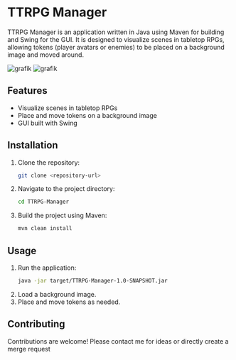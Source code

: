 # TTRPG Manager

TTRPG Manager is an application written in Java using Maven for building and Swing for the GUI. It is designed to visualize scenes in tabletop RPGs, allowing tokens (player avatars or enemies) to be placed on a background image and moved around.

![grafik](https://github.com/user-attachments/assets/22153a22-6ec9-4c93-a3a5-cd41b7165837)
![grafik](https://github.com/user-attachments/assets/f5734aa7-3abb-413f-95d2-bed2363b4377)


## Features

- Visualize scenes in tabletop RPGs
- Place and move tokens on a background image
- GUI built with Swing

## Installation

1. Clone the repository:
    ```sh
    git clone <repository-url>
    ```
2. Navigate to the project directory:
    ```sh
    cd TTRPG-Manager
    ```
3. Build the project using Maven:
    ```sh
    mvn clean install
    ```

## Usage

1. Run the application:
    ```sh
    java -jar target/TTRPG-Manager-1.0-SNAPSHOT.jar
    ```
2. Load a background image.
3. Place and move tokens as needed.

## Contributing

Contributions are welcome! Please contact me for ideas or directly create a merge request
